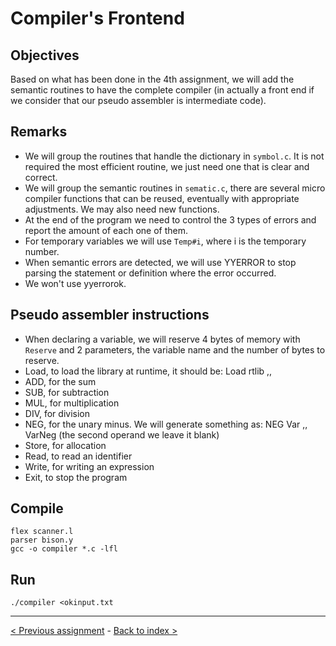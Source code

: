 # Compiler's Frontend

## Objectives

Based on what has been done in the 4th assignment, we will add the semantic routines to have the complete compiler (in actually a front end if we consider that our pseudo assembler is intermediate code).

## Remarks

- We will group the routines that handle the dictionary in `symbol.c`. It is not required the most efficient routine, we just need one that is clear and correct.
- We will group the semantic routines in `sematic.c`, there are several micro compiler functions that can be reused, eventually with appropriate adjustments. We may also need new functions.
- At the end of the program we need to control the 3 types of errors and report the amount of each one of them.
- For temporary variables we will use `Temp#i`, where i is the temporary number.
- When semantic errors are detected, we will use YYERROR to stop parsing the statement or definition where the error occurred.
- We won't use yyerrorok.

## Pseudo assembler instructions

- When declaring a variable, we will reserve 4 bytes of memory with `Reserve` and 2 parameters, the variable name and the number of bytes to reserve.
- Load, to load the library at runtime, it should be: Load rtlib ,,
- ADD, for the sum
- SUB, for subtraction
- MUL, for multiplication
- DIV, for division
- NEG, for the unary minus. We will generate something as: NEG Var ,, VarNeg (the second operand we leave it blank)
- Store, for allocation
- Read, to read an identifier
- Write, for writing an expression
- Exit, to stop the program

## Compile

```
flex scanner.l
parser bison.y
gcc -o compiler *.c -lfl
```

## Run

```
./compiler <okinput.txt
```

---

[< Previous assignment](https://github.com/NahuelFarias/SSL-2020/tree/main/assignment4-parser-bison) - [Back to index >](https://github.com/NahuelFarias/SSL-2020)

